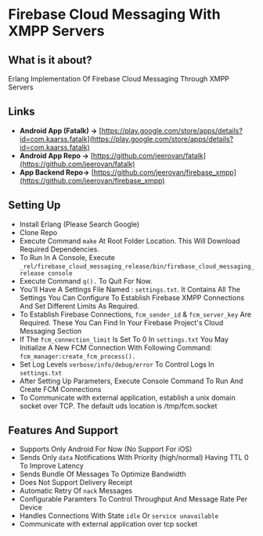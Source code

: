 # Firebase Cloud Messaging With XMPP Servers

## What is it about?
Erlang Implementation Of Firebase Cloud Messaging Through XMPP Servers

## Links
- **Android App (Fatalk) ->** [https://play.google.com/store/apps/details?id=com.kaarss.fatalk](https://play.google.com/store/apps/details?id=com.kaarss.fatalk)
- **Android App Repo ->** [https://github.com/jeerovan/fatalk](https://github.com/jeerovan/fatalk)
- **App Backend Repo->** [https://github.com/jeerovan/firebase_xmpp](https://github.com/jeerovan/firebase_xmpp)

## Setting Up
- Install Erlang (Please Search Google)
- Clone Repo
- Execute Command `make` At Root Folder Location. This Will Download Required Dependencies.
- To Run In A Console, Execute `_rel/firebase_cloud_messaging_release/bin/firebase_cloud_messaging_release console`
- Execute Command `q().` To Quit For Now.
- You'll Have A Settings File Named : `settings.txt`. It Contains All The Settings You Can Configure To Establish Firebase XMPP Connections And Set Different Limits As Required.
- To Establish Firebase Connections, `fcm_sender_id` & `fcm_server_key` Are Required. These You Can Find In Your Firebase Project's Cloud Messaging Section
- If The `fcm_connection_limit` Is Set To 0 In `settings.txt` You May Initialize A New FCM Connection With Following Command: `fcm_manager:create_fcm_process().`
- Set Log Levels `verbose/info/debug/error` To Control Logs In `settings.txt`
- After Setting Up Parameters, Execute Console Command To Run And Create FCM Connections
- To Communicate with external application, establish a unix domain socket over TCP. The default uds location is /tmp/fcm.socket

## Features And Support
- Supports Only Android For Now (No Support For iOS)
- Sends Only `data` Notifications With Priority (high/normal) Having TTL 0 To Improve Latency
- Sends Bundle Of Messages To Optimize Bandwidth
- Does Not Support Delivery Receipt
- Automatic Retry Of `nack` Messages
- Configurable Paramters To Control Throughput And Message Rate Per Device
- Handles Connections With State `idle` Or `service unavailable`
- Communicate with external application over tcp socket
